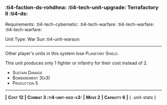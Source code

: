 ### :ti4-faction-ds-rohdhna: :ti4-tech-unit-upgrade: **Terrafactory II** :ti4-ds:

Requirements: :ti4-tech-cybernetic: :ti4-tech-warfare: :ti4-tech-warfare: :ti4-tech-warfare:

Unit Type: War Sun :ti4-unit-warsun:

---

Other player's units in this system lose <span style="font-variant:small-caps;">Planetary Shield</span>.

This unit produces only 1 fighter or infantry for their cost instead of 2.

* <span style="font-variant:small-caps;">Sustain Damage</span>
* <span style="font-variant:small-caps;">Bombardment 3(x3)</span>
* <span style="font-variant:small-caps;">Production 5</span>

---

__|__ <span style="font-variant:small-caps;white-space: nowrap;">**Cost 12**</span> __|__ <span style="font-variant:small-caps;white-space: nowrap;">**Combat 3 :ti4-unit-dice-x3:**</span> __|__ <span style="font-variant:small-caps;white-space: nowrap;">**Move 2**</span> __|__ <span style="font-variant:small-caps;white-space: nowrap;">**Capacity 6**</span> __|__
{ .unit-stats }